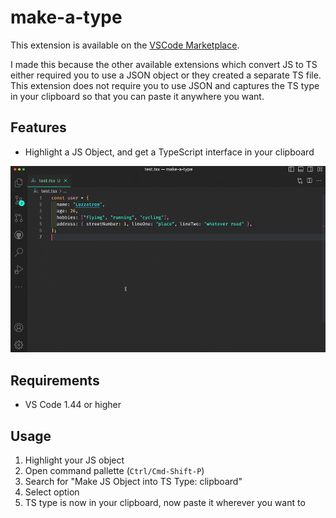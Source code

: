 # make-a-type

This extension is available on the [VSCode Marketplace](https://marketplace.visualstudio.com/items?itemName=lwkchan.make-a-type).

I made this because the other available extensions which convert JS to TS either required you to use a JSON object or they created a separate TS file. This extension does not require you to use JSON and captures the TS type in your clipboard so that you can paste it anywhere you want.

## Features

- Highlight a JS Object, and get a TypeScript interface in your clipboard

![make-a-type demo](./demo-make-a-type.gif)

## Requirements

- VS Code 1.44 or higher

## Usage

1. Highlight your JS object
2. Open command pallette (`Ctrl/Cmd-Shift-P`)
3. Search for "Make JS Object into TS Type: clipboard"
4. Select option
5. TS type is now in your clipboard, now paste it wherever you want to
